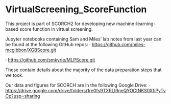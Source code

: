 # VirtualScreening_ScoreFunction
This project is part of SCORCH2 for developing new machine-learning-based score function in virtual screening.

Jupyter notebooks containing Sam and Miles’ lab notes from last year can be found at the following GitHub repos:
·         https://github.com/miles-mcgibbon/XGBScore.git

·         https://github.com/smkyrle/MLPScore.git

These contain details about the majority of the data preparation steps that we took.

Our data and figures for SCORCH are in the following Google Drive:
·         https://drive.google.com/drive/folders/1re0fs9TXRLlRneQYOCtNKS0XfiPyTvCp?usp=sharing
